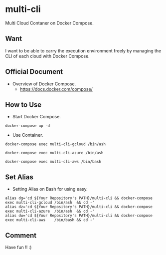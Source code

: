 # multi-cli

Multi Cloud Contaner on Docker Compose.

## Want

I want to be able to carry the execution environment freely by managing the CLI of each cloud with Docker Compose.

## Official Document

+ Overview of Docker Compose.
  + https://docs.docker.com/compose/

## How to Use

+ Start Docker Compose.

```
docker-compose up -d
```

+ Use Container.

```
docker-compose exec multi-cli-gcloud /bin/ash
```
```
docker-compose exec multi-cli-azure /bin/ash
```
```
docker-compose exec multi-cli-aws /bin/bash
```

## Set Alias

+ Setting Alias on Bash for using easy.

```
alias dg='cd ${Your Repository's PATH}/multi-cli && docker-compose exec multi-cli-gcloud /bin/ash  && cd -' 
alias dz='cd ${Your Repository's PATH}/multi-cli && docker-compose exec multi-cli-azure  /bin/ash  && cd -'
alias dw='cd ${Your Repository's PATH}/multi-cli && docker-compose exec multi-cli-aws    /bin/bash && cd -'
```

## Comment

Have fun !! :)
